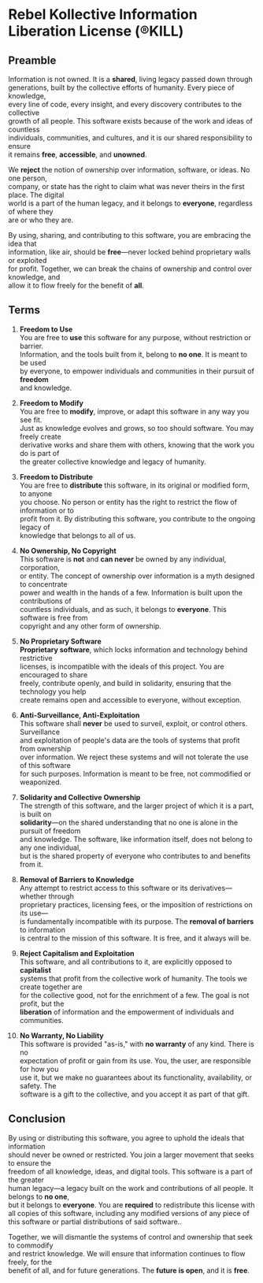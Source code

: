 # Rebel Kollective Information Liberation License (®KILL)

## Preamble

Information is not owned. It is a **shared**, living legacy passed down through  
generations, built by the collective efforts of humanity. Every piece of knowledge,  
every line of code, every insight, and every discovery contributes to the collective  
growth of all people. This software exists because of the work and ideas of countless  
individuals, communities, and cultures, and it is our shared responsibility to ensure  
it remains **free**, **accessible**, and **unowned**.

We **reject** the notion of ownership over information, software, or ideas. No one person,  
company, or state has the right to claim what was never theirs in the first place. The digital  
world is a part of the human legacy, and it belongs to **everyone**, regardless of where they  
are or who they are.

By using, sharing, and contributing to this software, you are embracing the idea that  
information, like air, should be **free**—never locked behind proprietary walls or exploited  
for profit. Together, we can break the chains of ownership and control over knowledge, and  
allow it to flow freely for the benefit of **all**.

## Terms

1. **Freedom to Use**  
   You are free to **use** this software for any purpose, without restriction or barrier.  
   Information, and the tools built from it, belong to **no one**. It is meant to be used  
   by everyone, to empower individuals and communities in their pursuit of **freedom**  
   and knowledge.

2. **Freedom to Modify**  
   You are free to **modify**, improve, or adapt this software in any way you see fit.  
   Just as knowledge evolves and grows, so too should software. You may freely create  
   derivative works and share them with others, knowing that the work you do is part of  
   the greater collective knowledge and legacy of humanity.

3. **Freedom to Distribute**  
   You are free to **distribute** this software, in its original or modified form, to anyone  
   you choose. No person or entity has the right to restrict the flow of information or to  
   profit from it. By distributing this software, you contribute to the ongoing legacy of  
   knowledge that belongs to all of us.

4. **No Ownership, No Copyright**  
   This software is **not** and **can never** be owned by any individual, corporation,  
   or entity. The concept of ownership over information is a myth designed to concentrate  
   power and wealth in the hands of a few. Information is built upon the contributions of  
   countless individuals, and as such, it belongs to **everyone**. This software is free from  
   copyright and any other form of ownership.

5. **No Proprietary Software**  
   **Proprietary software**, which locks information and technology behind restrictive  
   licenses, is incompatible with the ideals of this project. You are encouraged to share  
   freely, contribute openly, and build in solidarity, ensuring that the technology you help  
   create remains open and accessible to everyone, without exception.

6. **Anti-Surveillance, Anti-Exploitation**  
   This software shall **never** be used to surveil, exploit, or control others. Surveillance  
   and exploitation of people's data are the tools of systems that profit from ownership  
   over information. We reject these systems and will not tolerate the use of this software  
   for such purposes. Information is meant to be free, not commodified or weaponized.

7. **Solidarity and Collective Ownership**  
   The strength of this software, and the larger project of which it is a part, is built on  
   **solidarity**—on the shared understanding that no one is alone in the pursuit of freedom  
   and knowledge. The software, like information itself, does not belong to any one individual,  
   but is the shared property of everyone who contributes to and benefits from it.

8. **Removal of Barriers to Knowledge**  
   Any attempt to restrict access to this software or its derivatives—whether through  
   proprietary practices, licensing fees, or the imposition of restrictions on its use—  
   is fundamentally incompatible with its purpose. The **removal of barriers** to information  
   is central to the mission of this software. It is free, and it always will be.

9. **Reject Capitalism and Exploitation**  
   This software, and all contributions to it, are explicitly opposed to **capitalist**  
   systems that profit from the collective work of humanity. The tools we create together are  
   for the collective good, not for the enrichment of a few. The goal is not profit, but the  
   **liberation** of information and the empowerment of individuals and communities.

10. **No Warranty, No Liability**  
    This software is provided "as-is," with **no warranty** of any kind. There is no  
    expectation of profit or gain from its use. You, the user, are responsible for how you  
    use it, but we make no guarantees about its functionality, availability, or safety. The  
    software is a gift to the collective, and you accept it as part of that gift.

## Conclusion

By using or distributing this software, you agree to uphold the ideals that information  
should never be owned or restricted. You join a larger movement that seeks to ensure the  
freedom of all knowledge, ideas, and digital tools. This software is a part of the greater  
human legacy—a legacy built on the work and contributions of all people. It belongs to **no one**,  
but it belongs to **everyone**. You are **required** to redistribute this license with all copies of
this software, including any modified versions of any piece of this software or partial distributions
of said software..

Together, we will dismantle the systems of control and ownership that seek to commodify  
and restrict knowledge. We will ensure that information continues to flow freely, for the  
benefit of all, and for future generations. The **future is open**, and it is **free**.
